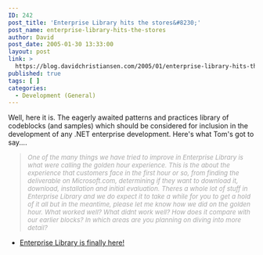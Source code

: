 ```yaml
---
ID: 242
post_title: 'Enterprise Library hits the stores&#8230;'
post_name: enterprise-library-hits-the-stores
author: David
post_date: 2005-01-30 13:33:00
layout: post
link: >
  https://blog.davidchristiansen.com/2005/01/enterprise-library-hits-the-stores/
published: true
tags: [ ]
categories:
  - Development (General)
---
```

<p>Well, here it is. The eagerly awaited patterns and practices library of codeblocks (and samples) which should be considered for inclusion in the development of any .NET enterprise development. Here's what Tom's got to say.... </p>
<blockquote dir="ltr" style="MARGIN-RIGHT: 0px">
<p><font size="2"><font color="#a9a9a9"><i>One of the many things we have tried to improve in Enterprise Library is what were calling the golden hour experience. This is the about the experience that customers face in the first hour or so, from finding the deliverable on Microsoft.com, determining if they want to download it, download, installation and initial evaluation. Theres a whole lot of stuff in Enterprise Library and we do expect it to take a while for you to get a hold of it all but in the meantime, please let me know how we did on the golden hour. What worked well? What didnt work well? How does it compare with our earlier blocks? In which areas are you planning on diving into more detail?</i> </font></font></p></blockquote>
<ul>
<li><a title="Enterprise Library is finally here!" href="http://weblogs.asp.net/tomholl/archive/2005/01/28/362818.aspx" target="_blank">Enterprise Library is finally here! </a></li></ul>